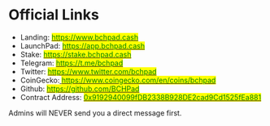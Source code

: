 # Official Links

* Landing: [<mark style="color:green;">https://www.bchpad.cash</mark>](https://www.bchpad.cash)<mark style="color:green;"></mark>
* LaunchPad: [<mark style="color:green;">https://app.bchpad.cash</mark>](https://app.bchpad.cash)<mark style="color:green;"></mark>
* Stake: [<mark style="color:green;">https://stake.bchpad.cash</mark>](https://stake.bchpad.cash)<mark style="color:green;"></mark>
* Telegram: [<mark style="color:green;">https://t.me/bchpad</mark>](https://t.me/bchpad)<mark style="color:green;"></mark>
* Twitter: [<mark style="color:green;">https://www.twitter.com/bchpad</mark>](https://www.twitter.com/bchpad)<mark style="color:green;"></mark>
* CoinGecko:[ <mark style="color:green;">https://www.coingecko.com/en/coins/bchpad</mark>](https://www.coingecko.com/en/coins/bchpad)<mark style="color:green;"></mark>
* Github: <mark style="color:green;"></mark> [<mark style="color:green;">https://github.com/BCHPad</mark>](https://github.com/BCHPad)<mark style="color:green;"></mark>
* Contract Address: <mark style="color:green;"></mark> [<mark style="color:green;">0x9192940099fDB2338B928DE2cad9Cd1525fEa881</mark>](https://smartscan.cash/0x9192940099fDB2338B928DE2cad9Cd1525fEa881)



Admins will NEVER send you a direct message first.







